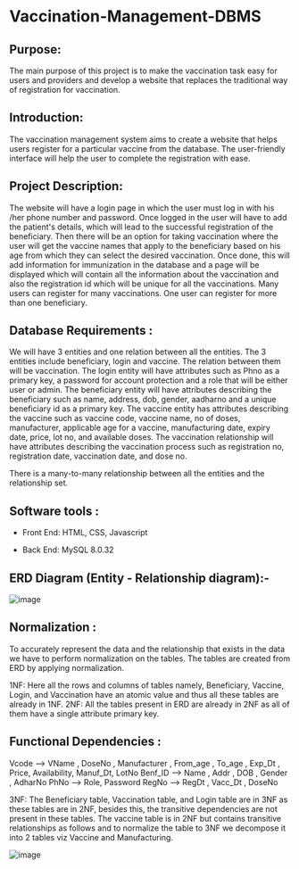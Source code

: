 # Vaccination-Management-DBMS  


## Purpose:
The main purpose of this project is to make the vaccination task easy for users and providers and develop a website that replaces the traditional way of registration for vaccination.

## Introduction:
   The vaccination management system aims to create a website that helps users register for a particular vaccine from the database. The user-friendly interface will help the user to complete the registration with ease.

## Project Description:
The website will have a login page in which the user must log in with his /her phone number and password. Once logged in the user will have to add the patient's details, which will lead to the successful registration of the beneficiary. Then there will be an option for taking vaccination where the user will get the vaccine names that apply to the beneficiary based on his age from which they can select the desired vaccination. Once done, this will add information for immunization in the database and a page will be displayed which will contain all the information about the vaccination and also the registration id which will be unique for all the vaccinations. Many users can register for many vaccinations. One user can register for more than one beneficiary.   

## Database Requirements :
   We will have 3 entities and one relation between all the entities. The 3 entities include beneficiary, login and vaccine. The relation between them will be vaccination.
The login entity will have attributes such as Phno as a primary key, a password for account protection and a role that will be either user or admin. 
The beneficiary entity will have attributes describing the beneficiary such as name, address, dob, gender, aadharno and a unique beneficiary id as a primary key.
The vaccine entity has attributes describing the vaccine such as vaccine code, vaccine name, no of doses, manufacturer, applicable age for a vaccine, manufacturing date, expiry date, price, lot no, and available doses.
The vaccination relationship will have attributes describing the vaccination process such as registration no, registration date, vaccination date, and dose no.

There is a many-to-many relationship between all the entities and the relationship set.


## Software tools :

- Front End: HTML, CSS, Javascript

- Back End: MySQL 8.0.32

## ERD Diagram (Entity - Relationship diagram):-

   
![image](https://github.com/isha-73/Vaccination-Management-DBMS-/assets/87441080/5e5dbb63-5382-4161-b93c-2e7cd0db4d7b)


## Normalization : 

To accurately represent the data and the relationship that exists in the data we have to perform normalization on the tables. The tables are created from ERD by applying normalization.

1NF: Here all the rows and columns of tables namely, Beneficiary, Vaccine, Login, and Vaccination have an atomic value and thus all these tables are already in 1NF.
2NF: All the tables present in ERD are already in 2NF as all of them have a  single attribute primary key.

## Functional Dependencies : 

Vcode     —>  VName , DoseNo , Manufacturer , From_age , To_age , Exp_Dt ,    
                       Price, Availability, Manuf_Dt, LotNo
Benf_ID  —>  Name , Addr , DOB , Gender , AdharNo 
PhNo       —>  Role, Password
RegNo     —>  RegDt , Vacc_Dt , DoseNo

3NF: The Beneficiary table, Vaccination table, and Login table are in 3NF as these tables are in 2NF, besides this, the transitive dependencies are not present in these tables.
The vaccine table is in 2NF but contains transitive relationships as follows and to normalize the table to 3NF we decompose it into 2 tables viz Vaccine and Manufacturing.

![image](https://github.com/isha-73/Vaccination-Management-DBMS-/assets/87441080/0d5c4764-a744-4802-9fed-a360d565c6c5)




